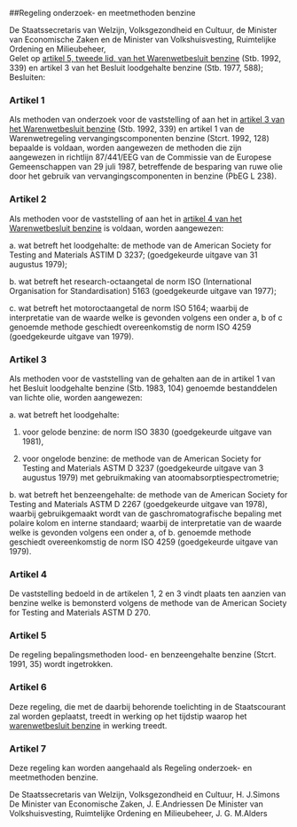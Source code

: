 <meta http-equiv='Content-Type' content='text/html; charset=utf-8' />

##Regeling onderzoek- en meetmethoden benzine

De Staatssecretaris van Welzijn, Volksgezondheid en Cultuur, de Minister van Economische Zaken en de Minister van Volkshuisvesting, Ruimtelijke Ordening en Milieubeheer,  
Gelet op [artikel 5, tweede lid, van het Warenwetbesluit benzine](../../../../../../../AMvB/warenwetbesluit/benzine/BWBR0005540/README.md) (Stb. 1992, 339) en artikel 3 van het Besluit loodgehalte benzine (Stb. 1977, 588);
Besluiten:    

### Artikel  1  

Als methoden van onderzoek voor de vaststelling of aan het in [artikel 3 van het Warenwetbesluit benzine](../../../../../../../AMvB/warenwetbesluit/benzine/BWBR0005540/README.md) (Stb. 1992, 339) en artikel 1 van de Warenwetregeling vervangingscomponenten benzine (Stcrt. 1992, 128) bepaalde is voldaan, worden aangewezen de methoden die zijn aangewezen in richtlijn 87/441/EEG van de Commissie van de Europese Gemeenschappen van 29 juli 1987, betreffende de besparing van ruwe olie door het gebruik van vervangingscomponenten in benzine (PbEG L 238).  

### Artikel  2  

Als methoden voor de vaststelling of aan het in [artikel 4 van het Warenwetbesluit benzine](../../../../../../../AMvB/warenwetbesluit/benzine/BWBR0005540/README.md) is voldaan, worden aangewezen: 

a. wat betreft het loodgehalte: de methode van de American Society for Testing and Materials ASTIM D 3237; (goedgekeurde uitgave van 31 augustus 1979);  

b. wat betreft het research-octaangetal de norm ISO (International Organisation for Standardisation) 5163 (goedgekeurde uitgave van 1977);  

c. wat betreft het motoroctaangetal de norm ISO 5164; waarbij de interpretatie van de waarde welke is gevonden volgens een onder a, b of c genoemde methode geschiedt overeenkomstig de norm ISO 4259 (goedgekeurde uitgave van 1979).    

### Artikel  3  

Als methoden voor de vaststelling van de gehalten aan de in artikel 1 van het Besluit loodgehalte benzine (Stb. 1983, 104) genoemde bestanddelen van lichte olie, worden aangewezen: 

a. wat betreft het loodgehalte: 

1. voor gelode benzine: de norm ISO 3830 (goedgekeurde uitgave van 1981),  

2. voor ongelode benzine: de methode van de American Society for Testing and Materials ASTM D 3237 (goedgekeurde uitgave van 3 augustus 1979) met gebruikmaking van atoomabsorptiespectrometrie;    

b. wat betreft het benzeengehalte: de methode van de American Society for Testing and Materials ASTM D 2267 (goedgekeurde uitgave van 1978), waarbij gebruikgemaakt wordt van de gaschromatografische bepaling met polaire kolom en interne standaard; waarbij de interpretatie van de waarde welke is gevonden volgens een onder a, of b. genoemde methode geschiedt overeenkomstig de norm ISO 4259 (goedgekeurde uitgave van 1979).    

### Artikel  4  

De vaststelling bedoeld in de artikelen 1, 2 en 3 vindt plaats ten aanzien van benzine welke is bemonsterd volgens de methode van de American Society for Testing and Materials ASTM D 270.  

### Artikel  5  

De regeling bepalingsmethoden lood- en benzeengehalte benzine (Stcrt. 1991, 35) wordt ingetrokken.  

### Artikel  6  

Deze regeling, die met de daarbij behorende toelichting in de Staatscourant zal worden geplaatst, treedt in werking op het tijdstip waarop het [warenwetbesluit benzine](../../../../../../../AMvB/warenwetbesluit/benzine/BWBR0005540/README.md) in werking treedt.  

### Artikel  7  

Deze regeling kan worden aangehaald als Regeling onderzoek- en meetmethoden benzine.  

De 
Staatssecretaris van Welzijn, Volksgezondheid en Cultuur, 
H. J.Simons De 
Minister van Economische Zaken, 
J. E.Andriessen De 
Minister van Volkshuisvesting, Ruimtelijke Ordening en Milieubeheer, 
J. G. M.Alders    
